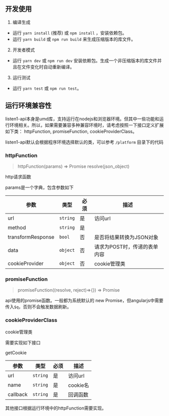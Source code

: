 ## 开发使用

1. 编译生成
  * 运行 `yarn install` (推荐) 或 `npm install` ，安装依赖包。
  * 运行 `yarn build` 或 `npm run build` 来生成压缩版本的库文件。
2. 开发者模式
  * 运行 `yarn dev` 或 `npm run dev` 安装依赖包。生成一个非压缩版本的库文件并且在文件变化时自动重新编译。
3. 运行测试
  * 运行 `yarn test` 或 `npm run test`。

## 运行环境兼容性

listen1-api本身是umd库，支持运行在nodejs和浏览器环境。但其中一些功能和运行环境相关。所以，如果需要兼容多种兼容环境时，请考虑按照一下接口定义扩展如下类：
httpFunction, promiseFunction, cookieProviderClass。

listen1-api默认会根据程序环境选择默认的类，可以参考 `/platform` 目录下的代码

### httpFunction
> httpFunction(params) ⇒ Promise resolve(json_object)

http请求函数

params是一个字典，包含参数如下

| 参数 | 类型 | 必须 | 描述 |
| --- | --- | --- | --- |
| url | <code>string</code> | 是| 访问url |
| method | <code>string</code> | 是 |  |
| transformResponse | <code>bool</code> | 否 | 是否将结果转换为JSON对象 |
| data | <code>object</code> | 否 | 请求为POST时，传递的表单内容 |
| cookieProvider | <code>object</code> | 否 | cookie管理类 |


### promiseFunction
> promiseFunction((resolve, reject)=>{}) ⇒ Promise

api使用的promise函数。一般都为系统默认的 new Promise，但angularjs中需要传入`$q`，否则不会触发数据刷新。

### cookieProviderClass
cookie管理类

需要实现如下接口

getCookie

| 参数 | 类型 | 必须 | 描述 |
| --- | --- | --- | --- |
| url | <code>string</code> | 是| 访问url |
| name | <code>string</code> | 是| cookie名 |
| callback | <code>string</code> | 是| 回调函数 |

其他接口根据运行环境中的httpFunction需要实现。